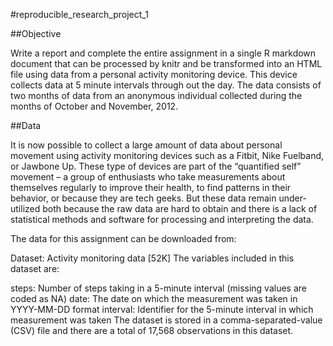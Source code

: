 #reproducible_research_project_1

##Objective

 
Write a report and complete the entire assignment in a single R markdown document that can be processed by knitr and be transformed into an HTML file using data from a personal activity monitoring device. This device collects data at 5 minute intervals through out the day. The data consists of two months of data from an anonymous individual collected during the months of October and November, 2012.
 

##Data

 
It is now possible to collect a large amount of data about personal movement using activity monitoring devices such as a Fitbit, Nike Fuelband, or Jawbone Up. These type of devices are part of the “quantified self” movement – a group of enthusiasts who take measurements about themselves regularly to improve their health, to find patterns in their behavior, or because they are tech geeks. But these data remain under-utilized both because the raw data are hard to obtain and there is a lack of statistical methods and software for processing and interpreting the data.

The data for this assignment can be downloaded from:

Dataset: Activity monitoring data [52K]
The variables included in this dataset are:

steps: Number of steps taking in a 5-minute interval (missing values are coded as NA)
date: The date on which the measurement was taken in YYYY-MM-DD format
interval: Identifier for the 5-minute interval in which measurement was taken
The dataset is stored in a comma-separated-value (CSV) file and there are a total of 17,568 observations in this dataset.
